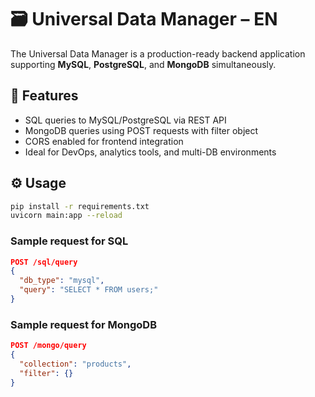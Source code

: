 # 🗃️ Universal Data Manager – EN

The Universal Data Manager is a production-ready backend application supporting **MySQL**, **PostgreSQL**, and **MongoDB** simultaneously.

## 🚀 Features

- SQL queries to MySQL/PostgreSQL via REST API
- MongoDB queries using POST requests with filter object
- CORS enabled for frontend integration
- Ideal for DevOps, analytics tools, and multi-DB environments

## ⚙️ Usage

```bash
pip install -r requirements.txt
uvicorn main:app --reload
```

### Sample request for SQL

```json
POST /sql/query
{
  "db_type": "mysql",
  "query": "SELECT * FROM users;"
}
```

### Sample request for MongoDB

```json
POST /mongo/query
{
  "collection": "products",
  "filter": {}
}
```

